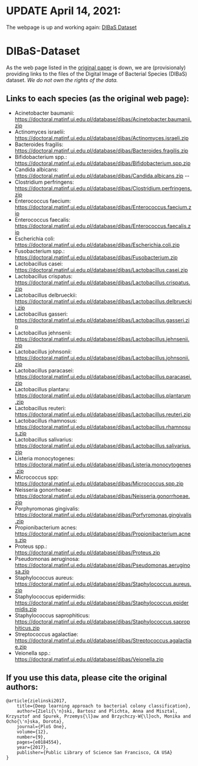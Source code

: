 # UPDATE April 14, 2021:
The webpage is up and working again: [DIBaS Dataset](http://misztal.edu.pl/software/databases/dibas/)

# DIBaS-Dataset
As the web page listed in the [original paper](https://journals.plos.org/plosone/article?id=10.1371/journal.pone.0184554) is down, we are (provisionaly) providing links to the files of the Digital Image of Bacterial Species (DIBaS) dataset. *We do not own the rights of the data.*

## Links to each species (as the original web page):

- Acinetobacter baumanii: https://doctoral.matinf.uj.edu.pl/database/dibas/Acinetobacter.baumanii.zip
- Actinomyces israelii: https://doctoral.matinf.uj.edu.pl/database/dibas/Actinomyces.israeli.zip
- Bacteroides fragilis: https://doctoral.matinf.uj.edu.pl/database/dibas/Bacteroides.fragilis.zip
- Bifidobacterium spp.: https://doctoral.matinf.uj.edu.pl/database/dibas/Bifidobacterium.spp.zip
- Candida albicans: https://doctoral.matinf.uj.edu.pl/database/dibas/Candida.albicans.zip -- 
- Clostridium perfringens: https://doctoral.matinf.uj.edu.pl/database/dibas/Clostridium.perfringens.zip
- Enterococcus faecium: https://doctoral.matinf.uj.edu.pl/database/dibas/Enterococcus.faecium.zip
- Enterococcus faecalis: https://doctoral.matinf.uj.edu.pl/database/dibas/Enterococcus.faecalis.zip
- Escherichia coli: https://doctoral.matinf.uj.edu.pl/database/dibas/Escherichia.coli.zip
- Fusobacterium spp.: https://doctoral.matinf.uj.edu.pl/database/dibas/Fusobacterium.zip
- Lactobacillus casei: https://doctoral.matinf.uj.edu.pl/database/dibas/Lactobacillus.casei.zip
- Lactobacillus crispatus: https://doctoral.matinf.uj.edu.pl/database/dibas/Lactobacillus.crispatus.zip 
- Lactobacillus delbrueckii: https://doctoral.matinf.uj.edu.pl/database/dibas/Lactobacillus.delbrueckii.zip
- Lactobacillus gasseri: https://doctoral.matinf.uj.edu.pl/database/dibas/Lactobacillus.gasseri.zip
- Lactobacillus jehnsenii: https://doctoral.matinf.uj.edu.pl/database/dibas/Lactobacillus.jehnsenii.zip
- Lactobacillus johnsonii: https://doctoral.matinf.uj.edu.pl/database/dibas/Lactobacillus.johnsonii.zip
- Lactobacillus paracasei: https://doctoral.matinf.uj.edu.pl/database/dibas/Lactobacillus.paracasei.zip
- Lactobacillus plantaru: https://doctoral.matinf.uj.edu.pl/database/dibas/Lactobacillus.plantarum.zip
- Lactobacillus reuteri: https://doctoral.matinf.uj.edu.pl/database/dibas/Lactobacillus.reuteri.zip
- Lactobacillus rhamnosus: https://doctoral.matinf.uj.edu.pl/database/dibas/Lactobacillus.rhamnosus.zip
- Lactobacillus salivarius: https://doctoral.matinf.uj.edu.pl/database/dibas/Lactobacillus.salivarius.zip
- Listeria monocytogenes: https://doctoral.matinf.uj.edu.pl/database/dibas/Listeria.monocytogenes.zip
- Micrococcus spp: https://doctoral.matinf.uj.edu.pl/database/dibas/Micrococcus.spp.zip
- Neisseria gonorrhoeae: https://doctoral.matinf.uj.edu.pl/database/dibas/Neisseria.gonorrhoeae.zip
- Porphyromonas gingivalis: https://doctoral.matinf.uj.edu.pl/database/dibas/Porfyromonas.gingivalis.zip
- Propionibacterium acnes: https://doctoral.matinf.uj.edu.pl/database/dibas/Propionibacterium.acnes.zip
- Proteus spp.: https://doctoral.matinf.uj.edu.pl/database/dibas/Proteus.zip
- Pseudomonas aeruginosa: https://doctoral.matinf.uj.edu.pl/database/dibas/Pseudomonas.aeruginosa.zip
- Staphylococcus aureus: https://doctoral.matinf.uj.edu.pl/database/dibas/Staphylococcus.aureus.zip
- Staphylococcus epidermidis: https://doctoral.matinf.uj.edu.pl/database/dibas/Staphylococcus.epidermidis.zip
- Staphylococcus saprophiticus: https://doctoral.matinf.uj.edu.pl/database/dibas/Staphylococcus.saprophiticus.zip
- Streptococcus agalactiae: https://doctoral.matinf.uj.edu.pl/database/dibas/Streptococcus.agalactiae.zip
- Veionella spp.: https://doctoral.matinf.uj.edu.pl/database/dibas/Veionella.zip

## If you use this data, please cite the original authors:
```
@article{zielinski2017,
	title={Deep learning approach to bacterial colony classification},
	author={Zieli{\'n}ski, Bartosz and Plichta, Anna and Misztal, Krzysztof and Spurek, Przemys{\l}aw and Brzychczy-W{\l}och, Monika and Ocho{\'n}ska, Dorota},
	journal={PloS One},
	volume={12},
	number={9},
	pages={e0184554},
	year={2017},
	publisher={Public Library of Science San Francisco, CA USA}
}
```
